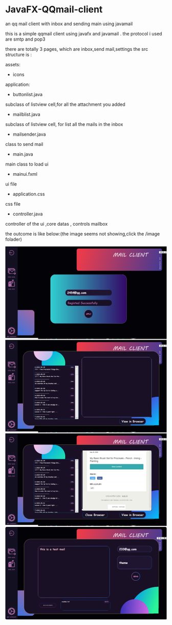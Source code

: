 # JavaFX-QQmail-client
an qq mail client with inbox and sending main using javamail

this is a simple qqmail client using javafx and javamail .
the protocol i used are smtp and pop3


there are totally 3 pages, which are inbox,send mail,settings
the src structure is : 

assets:
- icons 

application: 

- buttonlist.java 

subclass of listview cell,for all the attachment you added
- mailblist.java

subclass of listview cell, for list all the mails in the inbox
- mailsender.java

class to send mail
- main.java

main class to load ui
- mainui.fxml

ui file
- application.css

css file
- controller.java

controller of the ui ,core datas  , controls mailbox


the outcome is like below:(the image seems not showing,click the /image folader)


![](https://github.com/Boucii/JavaFX-QQmail-client/raw/master/image/settings.png)
![](https://github.com/Boucii/JavaFX-QQmail-client/raw/master/image/inbox.png)
![](https://github.com/Boucii/JavaFX-QQmail-client/raw/master/image/inbox2.png)
![](https://github.com/Boucii/JavaFX-QQmail-client/raw/master/image/sendmail.png)
